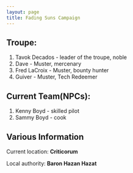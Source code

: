 ```yaml
---
layout: page
title: Fading Suns Campaign
---
```


## Troupe:
1. Tavok Decados - leader of the troupe, noble
2. Dave - Muster, mercenary
3. Fred LaCroix - Muster, bounty hunter
4. Guiver - Muster, Tech Redeemer

## Current Team(NPCs):
1. Kenny Boyd - skilled pilot
2. Sammy Boyd - cook

## Various Information
Current location: **Criticorum**

Local authority: **Baron Hazan Hazat**
